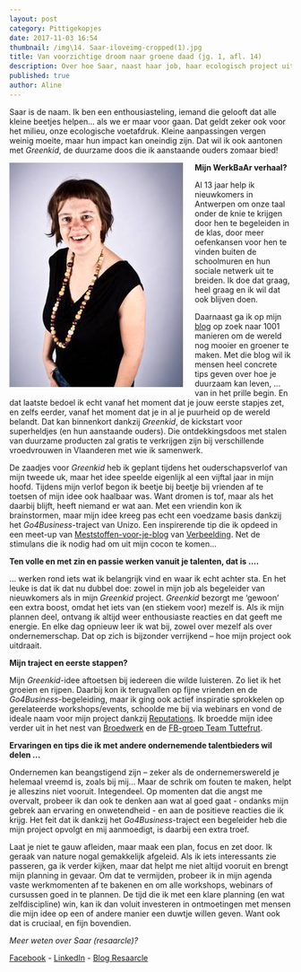 ```yaml
---
layout: post
category: Pittigekopjes
date: 2017-11-03 16:54
thumbnail: /img\14. Saar-iloveimg-cropped(1).jpg
title: Van voorzichtige droom naar groene daad (jg. 1, afl. 14)
description: Over hoe Saar, naast haar job, haar ecologisch project uitwerkt.
published: true
author: Aline
---
```


Saar is de naam. Ik ben een enthousiasteling, iemand die gelooft dat alle kleine beetjes helpen… als we er maar voor gaan. Dat geldt zeker ook voor het milieu, onze ecologische voetafdruk. Kleine aanpassingen vergen weinig moeite, maar hun impact kan oneindig zijn. Dat wil ik ook aantonen met *Greenkid*, de duurzame doos die ik aanstaande ouders zomaar bied!


<img alt="Saar" class="img-responsive" style="float: left;margin:0 20px 15px 0" src="/img\14. Saar-iloveimg-cropped(1).jpg">

**Mijn WerkBaAr verhaal?**

Al 13 jaar help ik nieuwkomers in Antwerpen om onze taal onder de knie te krijgen door hen te begeleiden in de klas, door meer oefenkansen voor hen te vinden buiten de schoolmuren en hun sociale netwerk uit te breiden. Ik doe dat graag, heel graag en ik wil dat ook blijven doen.

Daarnaast ga ik op mijn [blog](https://resaarcle.wordpress.com) op zoek naar 1001 manieren om de wereld nog mooier en groener te maken. Met die blog wil ik mensen heel concrete tips geven over hoe je duurzaam kan leven, … van in het prille begin. En dat laatste bedoel ik echt vanaf het moment dat je jouw eerste stapjes zet, en zelfs eerder, vanaf het moment dat je in al je puurheid op de wereld belandt. Dat kan binnenkort dankzij *Greenkid*, de kickstart voor superheldjes (en hun aanstaande ouders). Die ontdekkingsdoos met stalen van duurzame producten zal gratis te verkrijgen zijn bij verschillende vroedvrouwen in Vlaanderen met wie ik samenwerk.

De zaadjes voor *Greenkid* heb ik geplant tijdens het ouderschapsverlof van mijn tweede uk, maar het idee speelde eigenlijk al een vijftal jaar in mijn hoofd. Tijdens mijn verlof begon ik beetje bij beetje bij vrienden af te toetsen of mijn idee ook haalbaar was. Want dromen is tof, maar als het daarbij blijft, heeft niemand er wat aan. Met een vriendin kon ik brainstormen, maar mijn idee kreeg pas echt een voedzame basis dankzij het *Go4Business*-traject van Unizo. Een inspirerende tip die ik opdeed in een meet-up van [Meststoffen-voor-je-blog](http://verbeelding.org/cursussen/meststoffen-voor-jouw-blog/) van [Verbeelding](http://verbeelding.org/). Net de stimulans die ik nodig had om uit mijn cocon te komen…

**Ten volle en met zin en passie werken vanuit je talenten, dat is ....**

… werken rond iets wat ik belangrijk vind en waar ik echt achter sta. En het leuke is dat ik dat nu dubbel doe: zowel in mijn job als begeleider van nieuwkomers als in mijn *Greenkid* project. *Greenkid* bezorgt me ‘gewoon’ een extra boost, omdat het iets van (en stiekem voor) mezelf is. Als ik mijn plannen deel, ontvang ik altijd weer enthousiaste reacties en dat geeft me energie. En elke dag opnieuw leer ik wat bij, zowel over mezelf als over ondernemerschap. Dat op zich is bijzonder verrijkend – hoe mijn project ook uitdraait.

**Mijn traject en eerste stappen?**

Mijn *Greenkid*-idee aftoetsen bij iedereen die wilde luisteren. Zo liet ik het groeien en rijpen. Daarbij kon ik terugvallen op fijne vrienden en de *Go4Business*-begeleiding, maar ik ging ook actief inspiratie sprokkelen op gerelateerde workshops/events, schoolde me bij via webinars en vond de ideale naam voor mijn project dankzij [Reputations](http://www.reputations.be/). Ik broedde mijn idee verder uit in het nest van [Broedwerk](https://www.facebook.com/broedwerk/) en de [FB-groep Team Tuttefrut](https://www.facebook.com/groups/215699975440666/).

**Ervaringen en tips die ik met andere ondernemende talentbieders wil delen ...**

Ondernemen kan beangstigend zijn – zeker als de ondernemerswereld je helemaal vreemd is, zoals bij mij… Maar de schrik om fouten te maken, helpt je alleszins niet vooruit. Integendeel. Op momenten dat die angst me overvalt, probeer ik dan ook te denken aan wat al goed gaat - ondanks mijn gebrek aan ervaring en onwetendheid - en aan de positieve reacties die ik krijg. Het feit dat ik dankzij het *Go4Business*-traject een begeleider heb die mijn project opvolgt en mij aanmoedigt, is daarbij een extra troef.  

Laat je niet te gauw afleiden, maar maak een plan, focus en zet door. Ik geraak van nature nogal gemakkelijk afgeleid. Als ik iets interessants zie passeren, ga ik verder kijken, maar dat helpt me niet altijd vooruit en brengt mijn planning in gevaar. Om dat te vermijden, probeer ik in mijn agenda vaste werkmomenten af te bakenen en om alle workshops, webinars of cursussen goed in te plannen.  De tijd die ik met een klare planning (en wat zelfdiscipline) win, kan ik dan voluit investeren in ontmoetingen met mensen die mijn idee op een of andere manier een duwtje willen geven. Want ook dat is cruciaal, en fijn bovendien.

*Meer weten over Saar (resaarcle)?*

[Facebook](https://www.facebook.com/saar.vangeel.1) - [LinkedIn](https://www.linkedin.com/in/saarvangeel/) - [Blog Resaarcle](https://resaarcle.wordpress.com/)

